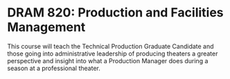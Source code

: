 # DRAM 820: Production and Facilities Management

This course will teach the Technical Production Graduate Candidate and those going into administrative leadership of producing theaters a greater perspective and insight into what a Production Manager does during a season at a professional theater.